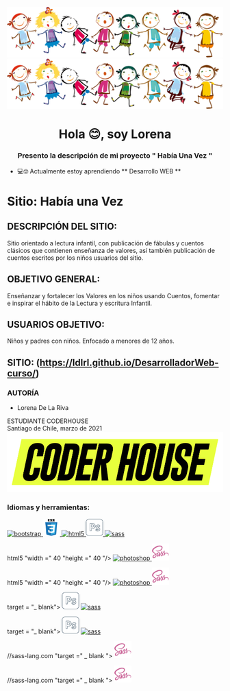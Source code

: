 
![Niños](./img/manos.png)![Niños](./img/manos.png)

<h1 align = "center"> Hola 😊, soy Lorena </h1>
<h3 align = "center"> Presento la descripción de mi proyecto " Había Una Vez "</h3>


- 💻🤓 Actualmente estoy aprendiendo ** Desarrollo WEB **


# **Sitio: Había una Vez**

## DESCRIPCIÓN DEL SITIO: 
Sitio orientado a lectura infantil, con publicación de fábulas y  cuentos clásicos que contienen enseñanza de valores, así también publicación de cuentos escritos por los niños usuarios del sitio.

## OBJETIVO GENERAL: 
Enseñanzar y fortalecer los Valores en los niños usando Cuentos, fomentar e inspirar el hábito de la Lectura y escritura Infantil. 

## USUARIOS OBJETIVO: 
Niños y padres con niños. Enfocado a menores de 12 años.

## SITIO:  (https://ldlrl.github.io/DesarrolladorWeb-curso/)

### AUTORÍA

* Lorena De La Riva

ESTUDIANTE CODERHOUSE<br>
Santiago de Chile, marzo de 2021<br>
![Logo de Coderhouse](./img/coderhouse.png)<br>


<h3 align =" left "> Idiomas y herramientas: </h3>
<p align = "left"> <a href="https://getbootstrap.com" target="_blank"> <img src = "https://raw.githubusercontent.com/devicons/devicon/master/icons/ bootstrap / bootstrap-plain-wordmark.svg "alt =" bootstrap "width =" 40 "height =" 40 "/> </a> <a href =" https://www.w3schools.com/css/ "objetivo = "_ blank"> <img src = "https://raw.githubusercontent.com/devicons/devicon/master/icons/css3/css3-original-wordmark.svg" alt = "css3" width = "40" height = "40" /> </a> <a href="https://www.w3.org/html/" target="_blank"> <img src = "https: //raw.githubusercontent.com / devicons / devicon / master / icons / html5 / html5-original-wordmark.svg "alt =" html5 "width =" 40 "height =" 40 "/> </a> <a href =" https: // www.photoshop.com/en "target =" _ blank "> <img src =" https://raw.githubusercontent.com/devicons/devicon/master/icons/photoshop/photoshop-line.svg "alt =" photoshop " width = "40" height = "40" /> </a> <a href="https://sass-lang.com" target="_blank"> <img src = "https: //raw.githubusercontent. com / devicons / devicon / master / icons / sass / sass-original.svg "alt =" sass "width =" 40 "height =" 40 "/> </a> </p>html5 "width =" 40 "height =" 40 "/> </a> <a href="https://www.photoshop.com/en" target="_blank"> <img src =" https: // raw.githubusercontent.com/devicons/devicon/master/icons/photoshop/photoshop-line.svg "alt =" photoshop "width =" 40 "height =" 40 "/> </a> <a href =" https: //sass-lang.com "target =" _ blank "> <img src =" https://raw.githubusercontent.com/devicons/devicon/master/icons/sass/sass-original.svg "alt =" sass " width = "40" height = "40" /> </a> </p>html5 "width =" 40 "height =" 40 "/> </a> <a href="https://www.photoshop.com/en" target="_blank"> <img src =" https: // raw.githubusercontent.com/devicons/devicon/master/icons/photoshop/photoshop-line.svg "alt =" photoshop "width =" 40 "height =" 40 "/> </a> <a href =" https: //sass-lang.com "target =" _ blank "> <img src =" https://raw.githubusercontent.com/devicons/devicon/master/icons/sass/sass-original.svg "alt =" sass " width = "40" height = "40" /> </a> </p>target = "_ blank"> <img src = "https://raw.githubusercontent.com/devicons/devicon/master/icons/photoshop/photoshop-line.svg" alt = "photoshop" width = "40" height = " 40 "/> </a> <a href="https://sass-lang.com" target="_blank"> <img src =" https://raw.githubusercontent.com/devicons/devicon/master/ icons / sass / sass-original.svg "alt =" sass "width =" 40 "height =" 40 "/> </a> </p>target = "_ blank"> <img src = "https://raw.githubusercontent.com/devicons/devicon/master/icons/photoshop/photoshop-line.svg" alt = "photoshop" width = "40" height = " 40 "/> </a> <a href="https://sass-lang.com" target="_blank"> <img src =" https://raw.githubusercontent.com/devicons/devicon/master/ icons / sass / sass-original.svg "alt =" sass "width =" 40 "height =" 40 "/> </a> </p>//sass-lang.com "target =" _ blank "> <img src =" https://raw.githubusercontent.com/devicons/devicon/master/icons/sass/sass-original.svg "alt =" sass " width = "40" height = "40" /> </a> </p>//sass-lang.com "target =" _ blank "> <img src =" https://raw.githubusercontent.com/devicons/devicon/master/icons/sass/sass-original.svg "alt =" sass " width = "40" height = "40" /> </a> </p>
